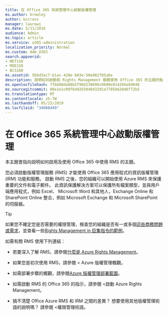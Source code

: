 ```yaml
---
title: 在 Office 365 系統管理中心啟動版權管理
ms.author: krowley
author: kccross
manager: laurawi
ms.date: 5/11/2016
audience: Admin
ms.topic: article
ms.service: o365-administration
localization_priority: Normal
ms.custom: Adm_O365
search.appverid:
- MET150
- MOE150
- BCS160
ms.assetid: 5b6d3ac7-b1ac-428e-b03e-50e882f85a6e
description: 說明如何啟動和 Rights Management 服務使用 Office 365 的主題的點。
ms.openlocfilehash: ffbb88de88b5f90d239698c0600e914266e84048
ms.sourcegitcommit: 08e1e1c09f64926394043291a77856620d6f72b5
ms.translationtype: MT
ms.contentlocale: zh-TW
ms.lasthandoff: 05/15/2019
ms.locfileid: "34068449"
---
```

# <a name="activate-rights-management-in-the-office-365-admin-center"></a>在 Office 365 系統管理中心啟動版權管理

本主題會指向說明如何啟用及使用 Office 365 中使用 RMS 的主題。
  
您必須啟動版權管理服務 (RMS) 才能使用 Office 365 應用程式的資訊版權管理 (IRM) 功能和服務。 啟動 RMS 之後，您的組織可以開始使用 Azure RMS 來保護重要的文件和電子郵件。 此資訊保護解決方案可以保護所有檔案類型，並與用戶端應用程式，例如 Excel、 Microsoft Word 和其他人，Exchange Online 和 SharePoint Online 整合，例如 Microsoft Exchange 和 Microsoft SharePoint 的伺服器。
  
> [!TIP]
> 如果您不確定您是否需要的權限管理，檢查您的組織是否有一或多個[這些商務問題或需求](https://docs.microsoft.com/rights-management/understand-explore/azure-rms-problems-it-solves)，並查看一些[Rights Management in 巨集指令的範例](https://docs.microsoft.com/rights-management/understand-explore/what-admins-users-see)。 
  
如需有關 RMS 使用下列連結：
  
- 若要深入了解 RMS，請參閱[什麼是 Azure Rights Management](https://docs.microsoft.com/rights-management/understand-explore/what-is-azure-rms)。
    
- 如果您是初次使用 RMS，請參閱 < <b0>Azure 版權管理概觀</b0>。
    
- 如需部署步驟的概觀，請參閱[Azure 版權管理部署藍圖](https://docs.microsoft.com/rights-management/plan-design/deployment-roadmap)。
    
- 如需啟動 RMS 的 Office 365 的指示，請參閱 <<c0>啟動 Azure Rights Management。
    
- 搞不清楚 Office Azure RMS 和 IRM 之間的差異？ 想要使用其他版權管理術語的說明嗎？ 請參閱 <<c0>權限管理術語。
    

